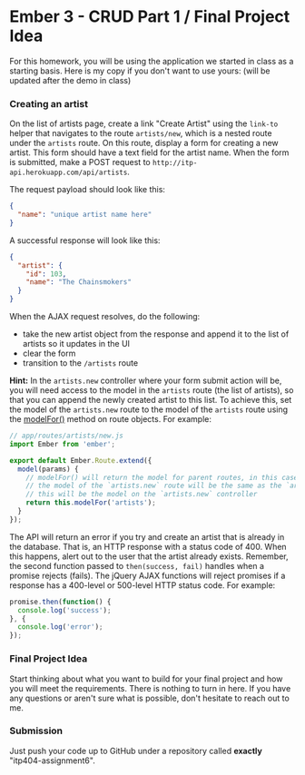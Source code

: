 Ember 3 - CRUD Part 1 / Final Project Idea
===

For this homework, you will be using the application we started in class as a starting basis. Here is my copy if you don't want to use yours: (will be updated after the demo in class)


### Creating an artist

On the list of artists page, create a link "Create Artist" using the `link-to` helper that navigates to the route `artists/new`, which is a nested route under the `artists` route. On this route, display a form for creating a new artist. This form should have a text field for the artist name. When the form is submitted, make a POST request to `http://itp-api.herokuapp.com/api/artists`.

The request payload should look like this:

```json
{
  "name": "unique artist name here"
}
```

A successful response will look like this:

```json
{
  "artist": {
    "id": 103,
    "name": "The Chainsmokers"
  }
}
```

When the AJAX request resolves, do the following:

* take the new artist object from the response and append it to the list of artists so it updates in the UI
* clear the form
* transition to the `/artists` route

__Hint:__ In the `artists.new` controller where your form submit action will be, you will need access to the model in the `artists` route (the list of artists), so that you can append the newly created artist to this list. To achieve this, set the model of the `artists.new` route to the model of the `artists` route using the [modelFor()](http://emberjs.com/api/classes/Ember.Route.html#method_modelFor) method on route objects. For example:

```js
// app/routes/artists/new.js
import Ember from 'ember';

export default Ember.Route.extend({
  model(params) {
    // modelFor() will return the model for parent routes, in this case the `artists` route.
    // the model of the `artists.new` route will be the same as the `artists` route
    // this will be the model on the `artists.new` controller
    return this.modelFor('artists');
  }
});
```

The API will return an error if you try and create an artist that is already in the database. That is, an HTTP response with a status code of 400. When this happens, alert out to the user that the artist already exists. Remember, the second function passed to `then(success, fail)` handles when a promise rejects (fails). The jQuery AJAX functions will reject promises if a response has a 400-level or 500-level HTTP status code. For example:

```js
promise.then(function() {
  console.log('success');
}, {
  console.log('error');
});
```

### Final Project Idea

Start thinking about what you want to build for your final project and how you will meet the requirements. There is nothing to turn in here. If you have any questions or aren't sure what is possible, don't hesitate to reach out to me.

### Submission

Just push your code up to GitHub under a repository called __exactly__ "itp404-assignment6".
